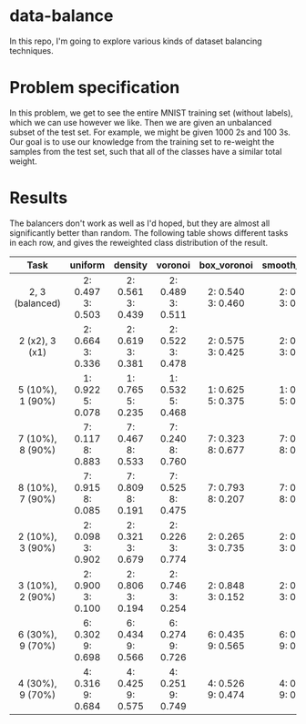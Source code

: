# data-balance

In this repo, I'm going to explore various kinds of dataset balancing techniques.

# Problem specification

In this problem, we get to see the entire MNIST training set (without labels), which we can use however we like. Then we are given an unbalanced subset of the test set. For example, we might be given 1000 2s and 100 3s. Our goal is to use our knowledge from the training set to re-weight the samples from the test set, such that all of the classes have a similar total weight.

# Results

The balancers don't work as well as I'd hoped, but they are almost all significantly better than random. The following table shows different tasks in each row, and gives the reweighted class distribution of the result.

| Task | uniform | density | voronoi | box_voronoi | smooth_voronoi | cluster | kde |
|:-:|:-:|:-:|:-:|:-:|:-:|:-:|:-:|
| 2, 3 (balanced) | 2: 0.497<br>3: 0.503 | 2: 0.561<br>3: 0.439 | 2: 0.489<br>3: 0.511 | 2: 0.540<br>3: 0.460 | 2: 0.555<br>3: 0.445 | 2: 0.507<br>3: 0.493 | 2: 0.461<br>3: 0.539 |
| 2 (x2), 3 (x1) | 2: 0.664<br>3: 0.336 | 2: 0.619<br>3: 0.381 | 2: 0.522<br>3: 0.478 | 2: 0.575<br>3: 0.425 | 2: 0.632<br>3: 0.368 | 2: 0.692<br>3: 0.308 | 2: 0.526<br>3: 0.474 |
| 5 (10%), 1 (90%) | 1: 0.922<br>5: 0.078 | 1: 0.765<br>5: 0.235 | 1: 0.532<br>5: 0.468 | 1: 0.625<br>5: 0.375 | 1: 0.819<br>5: 0.181 | 1: 0.926<br>5: 0.074 | 1: 0.409<br>5: 0.591 |
| 7 (10%), 8 (90%) | 7: 0.117<br>8: 0.883 | 7: 0.467<br>8: 0.533 | 7: 0.240<br>8: 0.760 | 7: 0.323<br>8: 0.677 | 7: 0.497<br>8: 0.503 | 7: 0.207<br>8: 0.793 | 7: 0.155<br>8: 0.845 |
| 8 (10%), 7 (90%) | 7: 0.915<br>8: 0.085 | 7: 0.809<br>8: 0.191 | 7: 0.525<br>8: 0.475 | 7: 0.793<br>8: 0.207 | 7: 0.749<br>8: 0.251 | 7: 0.897<br>8: 0.103 | 7: 0.456<br>8: 0.544 |
| 2 (10%), 3 (90%) | 2: 0.098<br>3: 0.902 | 2: 0.321<br>3: 0.679 | 2: 0.226<br>3: 0.774 | 2: 0.265<br>3: 0.735 | 2: 0.388<br>3: 0.612 | 2: 0.143<br>3: 0.857 | 2: 0.193<br>3: 0.807 |
| 3 (10%), 2 (90%) | 2: 0.900<br>3: 0.100 | 2: 0.806<br>3: 0.194 | 2: 0.746<br>3: 0.254 | 2: 0.848<br>3: 0.152 | 2: 0.743<br>3: 0.257 | 2: 0.902<br>3: 0.098 | 2: 0.708<br>3: 0.292 |
| 6 (30%), 9 (70%) | 6: 0.302<br>9: 0.698 | 6: 0.434<br>9: 0.566 | 6: 0.274<br>9: 0.726 | 6: 0.435<br>9: 0.565 | 6: 0.441<br>9: 0.559 | 6: 0.398<br>9: 0.602 | 6: 0.228<br>9: 0.772 |
| 4 (30%), 9 (70%) | 4: 0.316<br>9: 0.684 | 4: 0.425<br>9: 0.575 | 4: 0.251<br>9: 0.749 | 4: 0.526<br>9: 0.474 | 4: 0.413<br>9: 0.587 | 4: 0.382<br>9: 0.618 | 4: 0.199<br>9: 0.801 |
